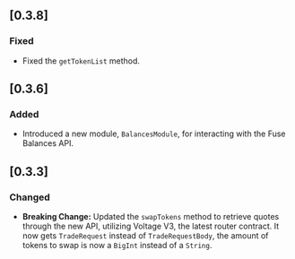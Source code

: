 ## [0.3.8]

### Fixed
- Fixed the `getTokenList` method.

## [0.3.6]

### Added
- Introduced a new module, `BalancesModule`, for interacting with the Fuse Balances API.

## [0.3.3]

### Changed
- **Breaking Change:** Updated the `swapTokens` method to retrieve quotes through the new API, utilizing Voltage V3, the latest router contract. It now gets `TradeRequest` instead of `TradeRequestBody`, the amount of tokens to swap is now a `BigInt` instead of a `String`.
